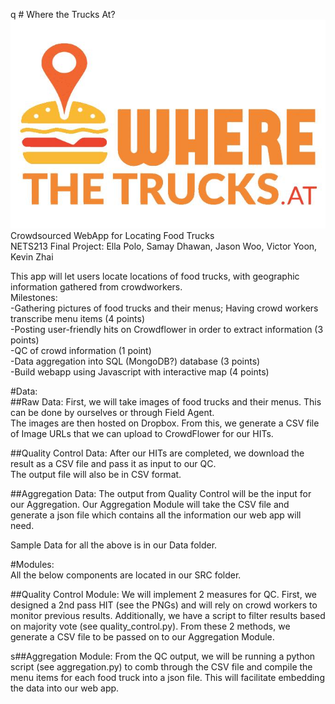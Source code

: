 q # Where the Trucks At? <br />
![alt text](trucks.png "Example Interface")<br />
Crowdsourced WebApp for Locating Food Trucks<br />
NETS213 Final Project: Ella Polo, Samay Dhawan, Jason Woo, Victor Yoon, Kevin Zhai<br />

This app will let users locate locations of food trucks, with geographic information gathered from crowdworkers. <br />
Milestones: <br />
-Gathering pictures of food trucks and their menus; Having crowd workers transcribe menu items (4 points) <br />
-Posting user-friendly hits on Crowdflower in order to extract information (3 points)  <br />
-QC of crowd information (1 point)  <br />
-Data aggregation into SQL (MongoDB?) database (3 points) <br />
-Build webapp using Javascript with interactive map (4 points) <br />

#Data: 
<br />
  ##Raw Data:
  	First, we will take images of food trucks and their menus. This can be done by ourselves or through Field Agent.<br />
	The images are then hosted on Dropbox. From this, we generate a CSV file of Image URLs that we can upload to CrowdFlower for our HITs.<br />

  ##Quality Control Data: 
  	After our HITs are completed, we download the result as a CSV file and pass it as input to our QC.<br />
  	The output file will also be in CSV format.<br />
  
  ##Aggregation Data: 
  	The output from Quality Control will be the input for our Aggregation. Our Aggregation Module will take the CSV file and generate a json file which contains all the information our web app will need. <br />
  
   Sample Data for all the above is in our Data folder.<br />
  
#Modules:
<br />
All the below components are located in our SRC folder. <br />

  ##Quality Control Module: 
  	We will implement 2 measures for QC. First, we designed a 2nd pass HIT (see the PNGs) and will rely on crowd workers to monitor previous results. Additionally, we have a script to filter results based on majority vote (see quality_control.py). From these 2 methods, we generate a CSV file to be passed on to our Aggregation Module. <br />
  
  s##Aggregation Module: 
  	From the QC output, we will be running a python script (see aggregation.py) to comb through the CSV file and compile the menu items for each food truck into a json file. This will facilitate embedding the data into our web app.<br />
  

  

  
  



